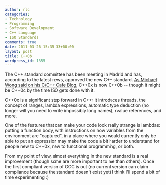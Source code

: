 ```yaml
---
author: rlc
categories:
- Technology
- Programming
- Software Development
- C++ Language
- ISO Standards
comments: true
date: 2011-03-26 15:35:33+00:00
layout: post
title: C++0b
wordpress_id: 1355
---
```


The C++ standard committee has been meeting in Madrid and has, according to the latest news, approved the new C++ standard. [As Michael Wong said on his C/C++ Cafe Blog](https://web.archive.org/web/20160611151934/https://www.ibm.com/developerworks/mydeveloperworks/blogs/5894415f-be62-4bc0-81c5-3956e82276f3/entry/the_c_0x_standard_has_been_approved_to_ship23?lang=en), C++0x is now C++0b -- though it might be C++0c by the time ISO gets done with it.

<!--more-->

C++0x is a significant step forward in C++: it introduces threads, the concept of ranges, lambda expressions, automatic type deduction (no longer will you need to write impossibly long names), rvalue references, and more.

One of the features that can make your code look really strange is lambdas: putting a function body, with instructions on how variables from the environment are "captured", in a place where you would currently only be able to put an expression may make the code a bit harder to understand for people new to C++0x, new to functional programming, or both.

From my point of view, almost everything in the new standard is a real improvement (though some are more important to me than others). Once the first compliant version of GCC is out (no current version can claim compliance because the standard doesn't exist yet) I think I'll spend a bit of time experimenting :)